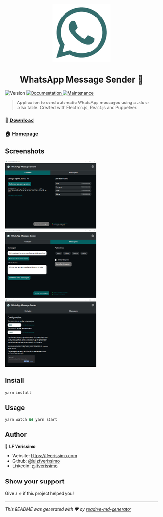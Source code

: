 <p align="center">
  <img src="./assets/logo-full.png" width="190px"/>
</p>
<h1 align="center">WhatsApp Message Sender 📱</h1>
<p>
  <img alt="Version" src="https://img.shields.io/badge/version-1.0.0-blue.svg?cacheSeconds=2592000" />
  <a href="https://github.com/luizfverissimo/whatsapp-message-sender#readme" target="_blank">
    <img alt="Documentation" src="https://img.shields.io/badge/documentation-yes-brightgreen.svg" />
  </a>
  <a href="https://github.com/luizfverissimo/whatsapp-message-sender/graphs/commit-activity" target="_blank">
    <img alt="Maintenance" src="https://img.shields.io/badge/Maintained%3F-yes-green.svg" />
  </a>
</p>

> Application to send automatic WhatsApp messages using a .xls or .xlsx table. Created with Electron.js, React.js and Puppeteer.

### 🔽 [Download](https://github.com/luizfverissimo/whatsapp-message-sender/releases/tag/v0.1-alpha)
### 🏠 [Homepage](https://github.com/luizfverissimo/whatsapp-message-sender#readme)

## Screenshots

<img src="img/1.png" alt="1" width="300"/> <img src="img/2.png" alt="2" width="300"/> <img src="img/3.png" alt="3" width="300"/> 

## Install

```sh
yarn install
```

## Usage

```sh
yarn watch && yarn start
```

## Author
👤 **LF Verissimo**

* Website: https://lfverissimo.com
* Github: [@luizfverissimo](https://github.com/luizfverissimo)
* LinkedIn: [@lfverissimo](https://linkedin.com/in/lfverissimo)

## Show your support

Give a ⭐️ if this project helped you!

***
_This README was generated with ❤️ by [readme-md-generator](https://github.com/kefranabg/readme-md-generator)_
